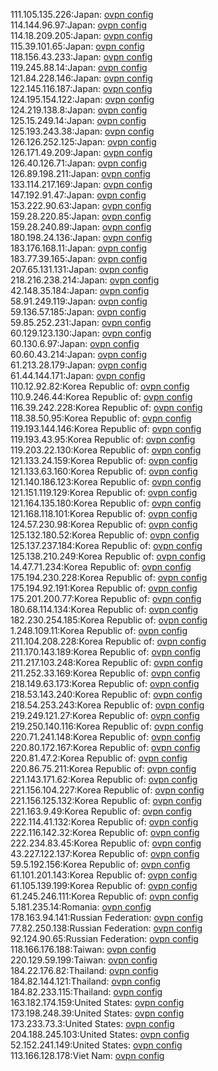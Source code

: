 111.105.135.226:Japan: [ovpn config](vpn/111_105_135_226.ovpn)  
114.144.96.97:Japan: [ovpn config](vpn/114_144_96_97.ovpn)  
114.18.209.205:Japan: [ovpn config](vpn/114_18_209_205.ovpn)  
115.39.101.65:Japan: [ovpn config](vpn/115_39_101_65.ovpn)  
118.156.43.233:Japan: [ovpn config](vpn/118_156_43_233.ovpn)  
119.245.88.14:Japan: [ovpn config](vpn/119_245_88_14.ovpn)  
121.84.228.146:Japan: [ovpn config](vpn/121_84_228_146.ovpn)  
122.145.116.187:Japan: [ovpn config](vpn/122_145_116_187.ovpn)  
124.195.154.122:Japan: [ovpn config](vpn/124_195_154_122.ovpn)  
124.219.138.8:Japan: [ovpn config](vpn/124_219_138_8.ovpn)  
125.15.249.14:Japan: [ovpn config](vpn/125_15_249_14.ovpn)  
125.193.243.38:Japan: [ovpn config](vpn/125_193_243_38.ovpn)  
126.126.252.125:Japan: [ovpn config](vpn/126_126_252_125.ovpn)  
126.171.49.209:Japan: [ovpn config](vpn/126_171_49_209.ovpn)  
126.40.126.71:Japan: [ovpn config](vpn/126_40_126_71.ovpn)  
126.89.198.211:Japan: [ovpn config](vpn/126_89_198_211.ovpn)  
133.114.217.169:Japan: [ovpn config](vpn/133_114_217_169.ovpn)  
147.192.91.47:Japan: [ovpn config](vpn/147_192_91_47.ovpn)  
153.222.90.63:Japan: [ovpn config](vpn/153_222_90_63.ovpn)  
159.28.220.85:Japan: [ovpn config](vpn/159_28_220_85.ovpn)  
159.28.240.89:Japan: [ovpn config](vpn/159_28_240_89.ovpn)  
180.198.24.136:Japan: [ovpn config](vpn/180_198_24_136.ovpn)  
183.176.168.11:Japan: [ovpn config](vpn/183_176_168_11.ovpn)  
183.77.39.165:Japan: [ovpn config](vpn/183_77_39_165.ovpn)  
207.65.131.131:Japan: [ovpn config](vpn/207_65_131_131.ovpn)  
218.216.238.214:Japan: [ovpn config](vpn/218_216_238_214.ovpn)  
42.148.35.184:Japan: [ovpn config](vpn/42_148_35_184.ovpn)  
58.91.249.119:Japan: [ovpn config](vpn/58_91_249_119.ovpn)  
59.136.57.185:Japan: [ovpn config](vpn/59_136_57_185.ovpn)  
59.85.252.231:Japan: [ovpn config](vpn/59_85_252_231.ovpn)  
60.129.123.130:Japan: [ovpn config](vpn/60_129_123_130.ovpn)  
60.130.6.97:Japan: [ovpn config](vpn/60_130_6_97.ovpn)  
60.60.43.214:Japan: [ovpn config](vpn/60_60_43_214.ovpn)  
61.213.28.179:Japan: [ovpn config](vpn/61_213_28_179.ovpn)  
61.44.144.171:Japan: [ovpn config](vpn/61_44_144_171.ovpn)  
110.12.92.82:Korea Republic of: [ovpn config](vpn/110_12_92_82.ovpn)  
110.9.246.44:Korea Republic of: [ovpn config](vpn/110_9_246_44.ovpn)  
116.39.242.228:Korea Republic of: [ovpn config](vpn/116_39_242_228.ovpn)  
118.38.50.95:Korea Republic of: [ovpn config](vpn/118_38_50_95.ovpn)  
119.193.144.146:Korea Republic of: [ovpn config](vpn/119_193_144_146.ovpn)  
119.193.43.95:Korea Republic of: [ovpn config](vpn/119_193_43_95.ovpn)  
119.203.22.130:Korea Republic of: [ovpn config](vpn/119_203_22_130.ovpn)  
121.133.24.159:Korea Republic of: [ovpn config](vpn/121_133_24_159.ovpn)  
121.133.63.160:Korea Republic of: [ovpn config](vpn/121_133_63_160.ovpn)  
121.140.186.123:Korea Republic of: [ovpn config](vpn/121_140_186_123.ovpn)  
121.151.119.129:Korea Republic of: [ovpn config](vpn/121_151_119_129.ovpn)  
121.164.135.180:Korea Republic of: [ovpn config](vpn/121_164_135_180.ovpn)  
121.168.118.101:Korea Republic of: [ovpn config](vpn/121_168_118_101.ovpn)  
124.57.230.98:Korea Republic of: [ovpn config](vpn/124_57_230_98.ovpn)  
125.132.180.52:Korea Republic of: [ovpn config](vpn/125_132_180_52.ovpn)  
125.137.237.184:Korea Republic of: [ovpn config](vpn/125_137_237_184.ovpn)  
125.138.210.249:Korea Republic of: [ovpn config](vpn/125_138_210_249.ovpn)  
14.47.71.234:Korea Republic of: [ovpn config](vpn/14_47_71_234.ovpn)  
175.194.230.228:Korea Republic of: [ovpn config](vpn/175_194_230_228.ovpn)  
175.194.92.191:Korea Republic of: [ovpn config](vpn/175_194_92_191.ovpn)  
175.201.200.77:Korea Republic of: [ovpn config](vpn/175_201_200_77.ovpn)  
180.68.114.134:Korea Republic of: [ovpn config](vpn/180_68_114_134.ovpn)  
182.230.254.185:Korea Republic of: [ovpn config](vpn/182_230_254_185.ovpn)  
1.248.109.11:Korea Republic of: [ovpn config](vpn/1_248_109_11.ovpn)  
211.104.208.228:Korea Republic of: [ovpn config](vpn/211_104_208_228.ovpn)  
211.170.143.189:Korea Republic of: [ovpn config](vpn/211_170_143_189.ovpn)  
211.217.103.248:Korea Republic of: [ovpn config](vpn/211_217_103_248.ovpn)  
211.252.33.169:Korea Republic of: [ovpn config](vpn/211_252_33_169.ovpn)  
218.149.63.173:Korea Republic of: [ovpn config](vpn/218_149_63_173.ovpn)  
218.53.143.240:Korea Republic of: [ovpn config](vpn/218_53_143_240.ovpn)  
218.54.253.243:Korea Republic of: [ovpn config](vpn/218_54_253_243.ovpn)  
219.249.121.27:Korea Republic of: [ovpn config](vpn/219_249_121_27.ovpn)  
219.250.140.116:Korea Republic of: [ovpn config](vpn/219_250_140_116.ovpn)  
220.71.241.148:Korea Republic of: [ovpn config](vpn/220_71_241_148.ovpn)  
220.80.172.167:Korea Republic of: [ovpn config](vpn/220_80_172_167.ovpn)  
220.81.47.2:Korea Republic of: [ovpn config](vpn/220_81_47_2.ovpn)  
220.86.75.211:Korea Republic of: [ovpn config](vpn/220_86_75_211.ovpn)  
221.143.171.62:Korea Republic of: [ovpn config](vpn/221_143_171_62.ovpn)  
221.156.104.227:Korea Republic of: [ovpn config](vpn/221_156_104_227.ovpn)  
221.156.125.132:Korea Republic of: [ovpn config](vpn/221_156_125_132.ovpn)  
221.163.9.49:Korea Republic of: [ovpn config](vpn/221_163_9_49.ovpn)  
222.114.41.132:Korea Republic of: [ovpn config](vpn/222_114_41_132.ovpn)  
222.116.142.32:Korea Republic of: [ovpn config](vpn/222_116_142_32.ovpn)  
222.234.83.45:Korea Republic of: [ovpn config](vpn/222_234_83_45.ovpn)  
43.227.122.137:Korea Republic of: [ovpn config](vpn/43_227_122_137.ovpn)  
59.5.192.156:Korea Republic of: [ovpn config](vpn/59_5_192_156.ovpn)  
61.101.201.143:Korea Republic of: [ovpn config](vpn/61_101_201_143.ovpn)  
61.105.139.199:Korea Republic of: [ovpn config](vpn/61_105_139_199.ovpn)  
61.245.246.111:Korea Republic of: [ovpn config](vpn/61_245_246_111.ovpn)  
5.181.235.14:Romania: [ovpn config](vpn/5_181_235_14.ovpn)  
178.163.94.141:Russian Federation: [ovpn config](vpn/178_163_94_141.ovpn)  
77.82.250.138:Russian Federation: [ovpn config](vpn/77_82_250_138.ovpn)  
92.124.90.65:Russian Federation: [ovpn config](vpn/92_124_90_65.ovpn)  
118.166.176.188:Taiwan: [ovpn config](vpn/118_166_176_188.ovpn)  
220.129.59.199:Taiwan: [ovpn config](vpn/220_129_59_199.ovpn)  
184.22.176.82:Thailand: [ovpn config](vpn/184_22_176_82.ovpn)  
184.82.144.121:Thailand: [ovpn config](vpn/184_82_144_121.ovpn)  
184.82.233.115:Thailand: [ovpn config](vpn/184_82_233_115.ovpn)  
163.182.174.159:United States: [ovpn config](vpn/163_182_174_159.ovpn)  
173.198.248.39:United States: [ovpn config](vpn/173_198_248_39.ovpn)  
173.233.73.3:United States: [ovpn config](vpn/173_233_73_3.ovpn)  
204.188.245.103:United States: [ovpn config](vpn/204_188_245_103.ovpn)  
52.152.241.149:United States: [ovpn config](vpn/52_152_241_149.ovpn)  
113.166.128.178:Viet Nam: [ovpn config](vpn/113_166_128_178.ovpn)  
